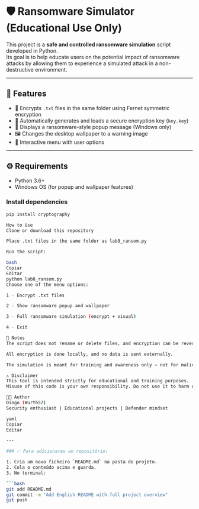 # 🛡️ Ransomware Simulator (Educational Use Only)

This project is a **safe and controlled ransomware simulation** script developed in Python.  
Its goal is to help educate users on the potential impact of ransomware attacks by allowing them to experience a simulated attack in a non-destructive environment.

---

## 🚀 Features

- 🔐 Encrypts `.txt` files in the same folder using Fernet symmetric encryption
- 📌 Automatically generates and loads a secure encryption key (`key.key`)
- 🧨 Displays a ransomware-style popup message (Windows only)
- 🖼️ Changes the desktop wallpaper to a warning image
- 🧭 Interactive menu with user options

---

## ⚙️ Requirements

- Python 3.6+
- Windows OS (for popup and wallpaper features)

### Install dependencies

```bash
pip install cryptography

How to Use
Clone or download this repository

Place .txt files in the same folder as lab8_ransom.py

Run the script:

bash
Copiar
Editar
python lab8_ransom.py
Choose one of the menu options:

1 - Encrypt .txt files

2 - Show ransomware popup and wallpaper

3 - Full ransomware simulation (encrypt + visual)

4 - Exit

📌 Notes
The script does not rename or delete files, and encryption can be reversed manually with the same key.

All encryption is done locally, and no data is sent externally.

The simulation is meant for training and awareness only — not for malicious purposes.

⚠️ Disclaimer
This tool is intended strictly for educational and training purposes.
Misuse of this code is your own responsibility. Do not use it to harm or threaten others.

👨‍💻 Author
Diogo (Wurth57)
Security enthusiast | Educational projects | Defender mindset

yaml
Copiar
Editar

---

### ✅ Para adicionares ao repositório:

1. Cria um novo ficheiro `README.md` na pasta do projeto.
2. Cola o conteúdo acima e guarda.
3. No terminal:

```bash
git add README.md
git commit -m "Add English README with full project overview"
git push
